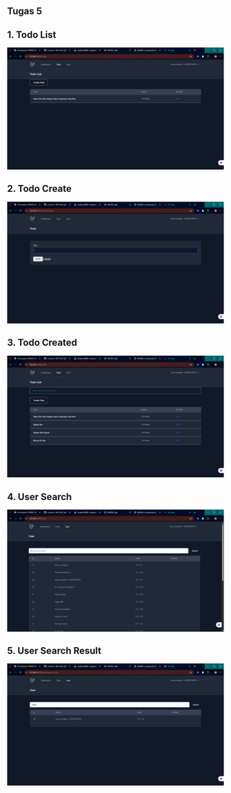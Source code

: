 ## Tugas 5

## 1. Todo List
![alt text](<Screenshot (1101).png>)

## 2. Todo Create
![alt text](<Screenshot (1102).png>)

## 3. Todo Created
![alt text](<Screenshot (1105).png>)

## 4. User Search
![alt text](<Screenshot (1106).png>)

## 5. User Search Result
![alt text](<Screenshot (1107).png>)
